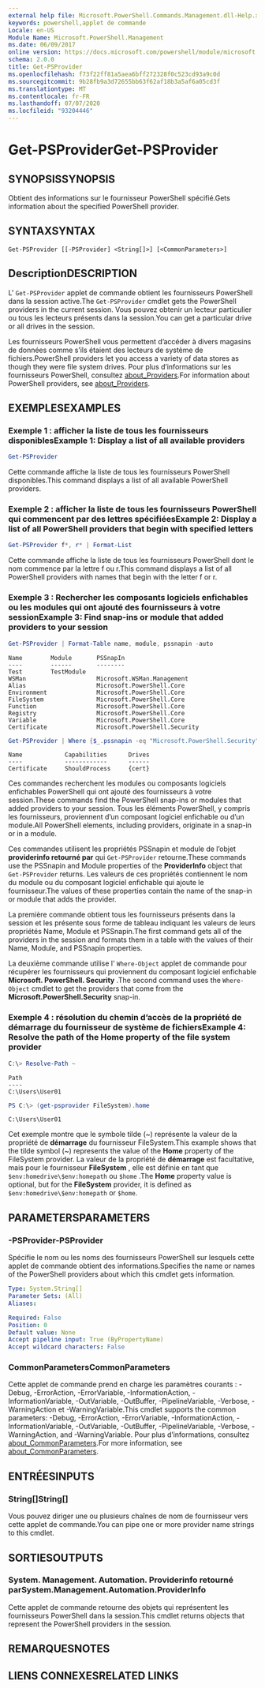 ```yaml
---
external help file: Microsoft.PowerShell.Commands.Management.dll-Help.xml
keywords: powershell,applet de commande
Locale: en-US
Module Name: Microsoft.PowerShell.Management
ms.date: 06/09/2017
online version: https://docs.microsoft.com/powershell/module/microsoft.powershell.management/get-psprovider?view=powershell-6&WT.mc_id=ps-gethelp
schema: 2.0.0
title: Get-PSProvider
ms.openlocfilehash: f73f22ff81a5aea6bff272328f0c523cd93a9c0d
ms.sourcegitcommit: 9b28fb9a3d72655bb63f62af18b3a5af6a05cd3f
ms.translationtype: MT
ms.contentlocale: fr-FR
ms.lasthandoff: 07/07/2020
ms.locfileid: "93204446"
---
```

# <span data-ttu-id="87b75-103">Get-PSProvider</span><span class="sxs-lookup"><span data-stu-id="87b75-103">Get-PSProvider</span></span>

## <span data-ttu-id="87b75-104">SYNOPSIS</span><span class="sxs-lookup"><span data-stu-id="87b75-104">SYNOPSIS</span></span>
<span data-ttu-id="87b75-105">Obtient des informations sur le fournisseur PowerShell spécifié.</span><span class="sxs-lookup"><span data-stu-id="87b75-105">Gets information about the specified PowerShell provider.</span></span>

## <span data-ttu-id="87b75-106">SYNTAX</span><span class="sxs-lookup"><span data-stu-id="87b75-106">SYNTAX</span></span>

```
Get-PSProvider [[-PSProvider] <String[]>] [<CommonParameters>]
```

## <span data-ttu-id="87b75-107">Description</span><span class="sxs-lookup"><span data-stu-id="87b75-107">DESCRIPTION</span></span>

<span data-ttu-id="87b75-108">L' `Get-PSProvider` applet de commande obtient les fournisseurs PowerShell dans la session active.</span><span class="sxs-lookup"><span data-stu-id="87b75-108">The `Get-PSProvider` cmdlet gets the PowerShell providers in the current session.</span></span>
<span data-ttu-id="87b75-109">Vous pouvez obtenir un lecteur particulier ou tous les lecteurs présents dans la session.</span><span class="sxs-lookup"><span data-stu-id="87b75-109">You can get a particular drive or all drives in the session.</span></span>

<span data-ttu-id="87b75-110">Les fournisseurs PowerShell vous permettent d’accéder à divers magasins de données comme s’ils étaient des lecteurs de système de fichiers.</span><span class="sxs-lookup"><span data-stu-id="87b75-110">PowerShell providers let you access a variety of data stores as though they were file system drives.</span></span>
<span data-ttu-id="87b75-111">Pour plus d’informations sur les fournisseurs PowerShell, consultez [about_Providers](../Microsoft.PowerShell.Core/About/about_Providers.md).</span><span class="sxs-lookup"><span data-stu-id="87b75-111">For information about PowerShell providers, see [about_Providers](../Microsoft.PowerShell.Core/About/about_Providers.md).</span></span>

## <span data-ttu-id="87b75-112">EXEMPLES</span><span class="sxs-lookup"><span data-stu-id="87b75-112">EXAMPLES</span></span>

### <span data-ttu-id="87b75-113">Exemple 1 : afficher la liste de tous les fournisseurs disponibles</span><span class="sxs-lookup"><span data-stu-id="87b75-113">Example 1: Display a list of all available providers</span></span>

```powershell
Get-PSProvider
```

<span data-ttu-id="87b75-114">Cette commande affiche la liste de tous les fournisseurs PowerShell disponibles.</span><span class="sxs-lookup"><span data-stu-id="87b75-114">This command displays a list of all available PowerShell providers.</span></span>

### <span data-ttu-id="87b75-115">Exemple 2 : afficher la liste de tous les fournisseurs PowerShell qui commencent par des lettres spécifiées</span><span class="sxs-lookup"><span data-stu-id="87b75-115">Example 2: Display a list of all PowerShell providers that begin with specified letters</span></span>

```powershell
Get-PSProvider f*, r* | Format-List
```

<span data-ttu-id="87b75-116">Cette commande affiche la liste de tous les fournisseurs PowerShell dont le nom commence par la lettre f ou r.</span><span class="sxs-lookup"><span data-stu-id="87b75-116">This command displays a list of all PowerShell providers with names that begin with the letter f or r.</span></span>

### <span data-ttu-id="87b75-117">Exemple 3 : Rechercher les composants logiciels enfichables ou les modules qui ont ajouté des fournisseurs à votre session</span><span class="sxs-lookup"><span data-stu-id="87b75-117">Example 3: Find snap-ins or module that added providers to your session</span></span>

```powershell
Get-PSProvider | Format-Table name, module, pssnapin -auto
```

```Output
Name        Module       PSSnapIn
----        ------       --------
Test        TestModule
WSMan                    Microsoft.WSMan.Management
Alias                    Microsoft.PowerShell.Core
Environment              Microsoft.PowerShell.Core
FileSystem               Microsoft.PowerShell.Core
Function                 Microsoft.PowerShell.Core
Registry                 Microsoft.PowerShell.Core
Variable                 Microsoft.PowerShell.Core
Certificate              Microsoft.PowerShell.Security
```

```powershell
Get-PSProvider | Where {$_.pssnapin -eq "Microsoft.PowerShell.Security"}
```

```Output
Name            Capabilities      Drives
----            ------------      ------
Certificate     ShouldProcess     {cert}
```

<span data-ttu-id="87b75-118">Ces commandes recherchent les modules ou composants logiciels enfichables PowerShell qui ont ajouté des fournisseurs à votre session.</span><span class="sxs-lookup"><span data-stu-id="87b75-118">These commands find the PowerShell snap-ins or modules that added providers to your session.</span></span>
<span data-ttu-id="87b75-119">Tous les éléments PowerShell, y compris les fournisseurs, proviennent d’un composant logiciel enfichable ou d’un module.</span><span class="sxs-lookup"><span data-stu-id="87b75-119">All PowerShell elements, including providers, originate in a snap-in or in a module.</span></span>

<span data-ttu-id="87b75-120">Ces commandes utilisent les propriétés PSSnapin et module de l’objet **providerinfo retourné par** qui `Get-PSProvider` retourne.</span><span class="sxs-lookup"><span data-stu-id="87b75-120">These commands use the PSSnapin and Module properties of the **ProviderInfo** object that `Get-PSProvider` returns.</span></span>
<span data-ttu-id="87b75-121">Les valeurs de ces propriétés contiennent le nom du module ou du composant logiciel enfichable qui ajoute le fournisseur.</span><span class="sxs-lookup"><span data-stu-id="87b75-121">The values of these properties contain the name of the snap-in or module that adds the provider.</span></span>

<span data-ttu-id="87b75-122">La première commande obtient tous les fournisseurs présents dans la session et les présente sous forme de tableau indiquant les valeurs de leurs propriétés Name, Module et PSSnapin.</span><span class="sxs-lookup"><span data-stu-id="87b75-122">The first command gets all of the providers in the session and formats them in a table with the values of their Name, Module, and PSSnapin properties.</span></span>

<span data-ttu-id="87b75-123">La deuxième commande utilise l' `Where-Object` applet de commande pour récupérer les fournisseurs qui proviennent du composant logiciel enfichable **Microsoft. PowerShell. Security** .</span><span class="sxs-lookup"><span data-stu-id="87b75-123">The second command uses the `Where-Object` cmdlet to get the providers that come from the **Microsoft.PowerShell.Security** snap-in.</span></span>

### <span data-ttu-id="87b75-124">Exemple 4 : résolution du chemin d’accès de la propriété de démarrage du fournisseur de système de fichiers</span><span class="sxs-lookup"><span data-stu-id="87b75-124">Example 4: Resolve the path of the Home property of the file system provider</span></span>

```powershell
C:\> Resolve-Path ~
```

```Output
Path
----
C:\Users\User01
```

```powershell
PS C:\> (get-psprovider FileSystem).home
```

```Output
C:\Users\User01
```

<span data-ttu-id="87b75-125">Cet exemple montre que le symbole tilde (~) représente la valeur de la propriété de **démarrage** du fournisseur FileSystem.</span><span class="sxs-lookup"><span data-stu-id="87b75-125">This example shows that the tilde symbol (~) represents the value of the **Home** property of the FileSystem provider.</span></span>
<span data-ttu-id="87b75-126">La valeur de la propriété de **démarrage** est facultative, mais pour le fournisseur **FileSystem** , elle est définie en tant que `$env:homedrive\$env:homepath` ou `$home` .</span><span class="sxs-lookup"><span data-stu-id="87b75-126">The **Home** property value is optional, but for the **FileSystem** provider, it is defined as `$env:homedrive\$env:homepath` or `$home`.</span></span>

## <span data-ttu-id="87b75-127">PARAMETERS</span><span class="sxs-lookup"><span data-stu-id="87b75-127">PARAMETERS</span></span>

### <span data-ttu-id="87b75-128">-PSProvider</span><span class="sxs-lookup"><span data-stu-id="87b75-128">-PSProvider</span></span>

<span data-ttu-id="87b75-129">Spécifie le nom ou les noms des fournisseurs PowerShell sur lesquels cette applet de commande obtient des informations.</span><span class="sxs-lookup"><span data-stu-id="87b75-129">Specifies the name or names of the PowerShell providers about which this cmdlet gets information.</span></span>

```yaml
Type: System.String[]
Parameter Sets: (All)
Aliases:

Required: False
Position: 0
Default value: None
Accept pipeline input: True (ByPropertyName)
Accept wildcard characters: False
```

### <span data-ttu-id="87b75-130">CommonParameters</span><span class="sxs-lookup"><span data-stu-id="87b75-130">CommonParameters</span></span>

<span data-ttu-id="87b75-131">Cette applet de commande prend en charge les paramètres courants : -Debug, -ErrorAction, -ErrorVariable, -InformationAction, -InformationVariable, -OutVariable, -OutBuffer, -PipelineVariable, -Verbose, -WarningAction et -WarningVariable.</span><span class="sxs-lookup"><span data-stu-id="87b75-131">This cmdlet supports the common parameters: -Debug, -ErrorAction, -ErrorVariable, -InformationAction, -InformationVariable, -OutVariable, -OutBuffer, -PipelineVariable, -Verbose, -WarningAction, and -WarningVariable.</span></span> <span data-ttu-id="87b75-132">Pour plus d’informations, consultez [about_CommonParameters](../Microsoft.PowerShell.Core/About/about_CommonParameters.md).</span><span class="sxs-lookup"><span data-stu-id="87b75-132">For more information, see [about_CommonParameters](../Microsoft.PowerShell.Core/About/about_CommonParameters.md).</span></span>

## <span data-ttu-id="87b75-133">ENTRÉES</span><span class="sxs-lookup"><span data-stu-id="87b75-133">INPUTS</span></span>

### <span data-ttu-id="87b75-134">String[]</span><span class="sxs-lookup"><span data-stu-id="87b75-134">String[]</span></span>

<span data-ttu-id="87b75-135">Vous pouvez diriger une ou plusieurs chaînes de nom de fournisseur vers cette applet de commande.</span><span class="sxs-lookup"><span data-stu-id="87b75-135">You can pipe one or more provider name strings to this cmdlet.</span></span>

## <span data-ttu-id="87b75-136">SORTIES</span><span class="sxs-lookup"><span data-stu-id="87b75-136">OUTPUTS</span></span>

### <span data-ttu-id="87b75-137">System. Management. Automation. Providerinfo retourné par</span><span class="sxs-lookup"><span data-stu-id="87b75-137">System.Management.Automation.ProviderInfo</span></span>

<span data-ttu-id="87b75-138">Cette applet de commande retourne des objets qui représentent les fournisseurs PowerShell dans la session.</span><span class="sxs-lookup"><span data-stu-id="87b75-138">This cmdlet returns objects that represent the PowerShell providers in the session.</span></span>

## <span data-ttu-id="87b75-139">REMARQUES</span><span class="sxs-lookup"><span data-stu-id="87b75-139">NOTES</span></span>

## <span data-ttu-id="87b75-140">LIENS CONNEXES</span><span class="sxs-lookup"><span data-stu-id="87b75-140">RELATED LINKS</span></span>
